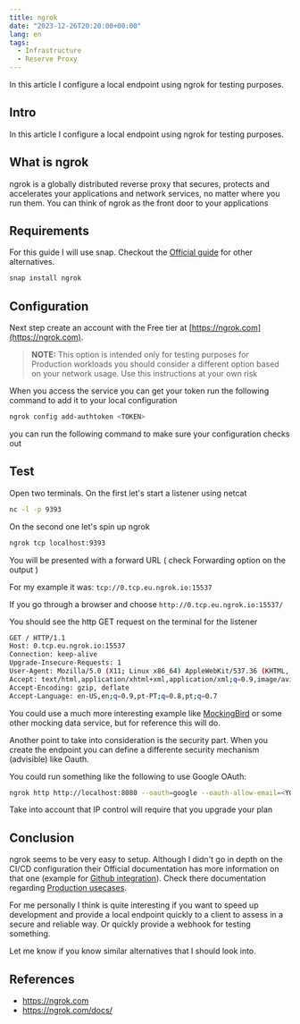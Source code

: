 ```yaml
---
title: ngrok
date: "2023-12-26T20:20:00+00:00"
lang: en
tags:
  - Infrastructure
  - Reserve Proxy
---
```


In this article I configure a local endpoint using ngrok for testing purposes.

## Intro ##

In this article I configure a local endpoint using ngrok for testing purposes.

## What is ngrok ##

ngrok is a globally distributed reverse proxy that secures, protects and accelerates your applications and network services, no matter where you run them. You can think of ngrok as the front door to your applications

## Requirements ##

For this guide I will use snap. Checkout the [Official guide](https://ngrok.com/docs/getting-started/) for other alternatives.

```sh
snap install ngrok
```

## Configuration ##

Next step create an account with the Free tier at [https://ngrok.com](https://ngrok.com).

> **NOTE:** This option is intended only for testing purposes for Production workloads you should consider a different option based on your network usage. Use this instructions at your own risk

When you access the service you can get your token run the following command to add it to your local configuration

```sh
ngrok config add-authtoken <TOKEN>
```

you can run the following command to make sure your configuration checks out

## Test ##

Open two terminals.
On the first let's start a listener using netcat

```sh
nc -l -p 9393
```

On the second one let's spin up ngrok

```sh
ngrok tcp localhost:9393
```

You will be presented with a forward URL ( check Forwarding option on the output )

For my example it was: `tcp://0.tcp.eu.ngrok.io:15537`

If you go through a browser and choose `http://0.tcp.eu.ngrok.io:15537/`

You should see the http GET request on the terminal for the listener

```sh
GET / HTTP/1.1
Host: 0.tcp.eu.ngrok.io:15537
Connection: keep-alive
Upgrade-Insecure-Requests: 1
User-Agent: Mozilla/5.0 (X11; Linux x86_64) AppleWebKit/537.36 (KHTML, like Gecko) Chrome/119.0.0.0 Safari/537.36
Accept: text/html,application/xhtml+xml,application/xml;q=0.9,image/avif,image/webp,image/apng,*/*;q=0.8,application/signed-exchange;v=b3;q=0.7
Accept-Encoding: gzip, deflate
Accept-Language: en-US,en;q=0.9,pt-PT;q=0.8,pt;q=0.7
```

You could use a much more interesting example like [MockingBird](https://mockingbird.tinybird.co) or some other mocking data service, but for reference this will do.

Another point to take into consideration is the security part.
When you create the endpoint you can define a differente security mechanism (advisible) like Oauth.

You could run something like the following to use Google OAuth:

```sh
ngrok http http://localhost:8080 --oauth=google --oauth-allow-email=<YOUR_EMAIL>
```

Take into account that IP control will require that you upgrade your plan

## Conclusion ##

ngrok seems to be very easy to setup. Although I didn't go in depth on the CI/CD configuration their Official documentation has more information on that one (example for [Github integration](https://ngrok.com/docs/integrations/github/webhooks/)). Check there documentation regarding [Production usecases](https://ngrok.com/use-cases).

For me personally I think is quite interesting if you want to speed up development and provide a local endpoint quickly to a client to assess in a secure and reliable way. Or quickly provide a webhook for testing something.

Let me know if you know similar alternatives that I should look into.

## References ##

* <https://ngrok.com>
* <https://ngrok.com/docs/>
